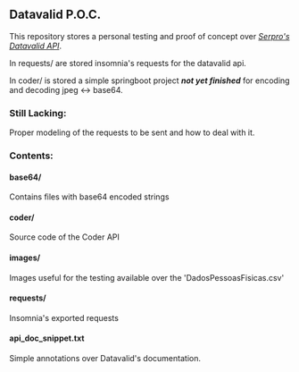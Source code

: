 ## Datavalid P.O.C.

This repository stores a personal testing and proof of concept over [_Serpro's Datavalid API_](https://servicos.serpro.gov.br/datavalid/?utm_source=solucoes&utm_medium=portalexterno&utm_campaign=datavalid).

In requests/ are stored insomnia's requests for the datavalid api.

In coder/ is stored a simple springboot project ___not yet finished___ for encoding and decoding jpeg <-> base64.

### Still Lacking:
Proper modeling of the requests to be sent and how to deal with it.

### Contents:

#### base64/
Contains files with base64 encoded strings
#### coder/
Source code of the Coder API

#### images/
Images useful for the testing available over the 'DadosPessoasFisicas.csv'

#### requests/
Insomnia's exported requests

#### api_doc_snippet.txt
Simple annotations over Datavalid's documentation.
